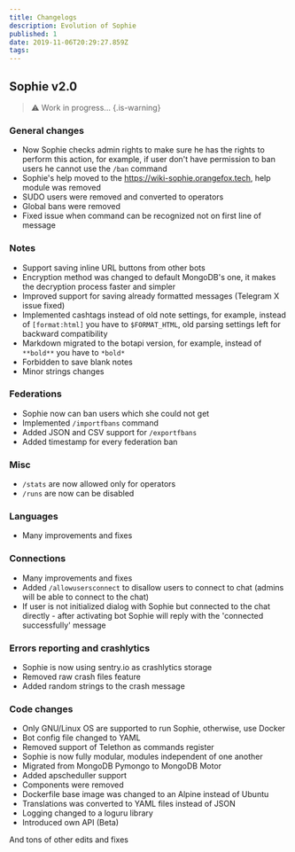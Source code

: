 ```yaml
---
title: Changelogs
description: Evolution of Sophie
published: 1
date: 2019-11-06T20:29:27.859Z
tags: 
---
```


## Sophie v2.0
> :warning: Work in progress...
{.is-warning}

### General changes
- Now Sophie checks admin rights to make sure he has the rights to perform this action, for example, if user don't have permission to ban users he cannot use the `/ban` command
- Sophie's help moved to the https://wiki-sophie.orangefox.tech, help module was removed
- SUDO users were removed and converted to operators
- Global bans were removed
- Fixed issue when command can be recognized not on first line of message

### Notes
- Support saving inline URL buttons from other bots
- Encryption method was changed to default MongoDB's one, it makes the decryption process faster and simpler
- Improved support for saving already formatted messages (Telegram X issue fixed)
- Implemented cashtags instead of old note settings, for example, instead of `[format:html]` you have to `$FORMAT_HTML`, old parsing settings left for backward compatibility
- Markdown migrated to the botapi version, for example, instead of `**bold**` you have to `*bold*`
- Forbidden to save blank notes
- Minor strings changes

### Federations
- Sophie now can ban users which she could not get
- Implemented `/importfbans` command
- Added JSON and CSV support for `/exportfbans`
- Added timestamp for every federation ban

### Misc
- `/stats` are now allowed only for operators
- `/runs` are now can be disabled

### Languages
- Many improvements and fixes

### Connections
- Many improvements and fixes
- Added `/allowusersconnect` to disallow users to connect to chat (admins will be able to connect to the chat)
- If user is not initialized dialog with Sophie but connected to the chat directly - after activating bot Sophie will reply with the 'connected successfully' message

### Errors reporting and crashlytics
- Sophie is now using sentry.io as crashlytics storage
- Removed raw crash files feature
- Added random strings to the crash message

### Code changes
- Only GNU/Linux OS are supported to run Sophie, otherwise, use Docker
- Bot config file changed to YAML
- Removed support of Telethon as commands register
- Sophie is now fully modular, modules independent of one another
- Migrated from MongoDB Pymongo to MongoDB Motor
- Added apscheduller support
- Components were removed
- Dockerfile base image was changed to an Alpine instead of Ubuntu
- Translations was converted to YAML files instead of JSON
- Logging changed to a loguru library
- Introduced own API (Beta)

And tons of other edits and fixes
